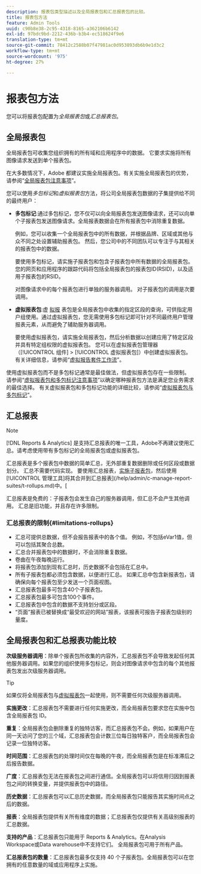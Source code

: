 ```yaml
---
description: 报表包类型描述以及全局报表包和汇总报表包的比较。
title: 报表包方法
feature: Admin Tools
uuid: c90b8e38-2c95-4318-8165-a362106b6142
exl-id: 97bdc9bd-2212-436b-b3b4-ec518624f9e6
translation-type: tm+mt
source-git-commit: 78412c2588b07f47981ac0d953893db6b9e1d3c2
workflow-type: tm+mt
source-wordcount: '975'
ht-degree: 27%

---
```


# 报表包方法

<!-- change filename since page name changed? -->

您可以将报表包配置为&#x200B;*全局报表包*&#x200B;或&#x200B;*汇总报表包*。

## 全局报表包

全局报表包可收集您组织拥有的所有域和应用程序中的数据。 它要求实施将所有图像请求发送到单个报表包。

在大多数情况下，Adobe 都建议实施全局报表包。有关实施全局报表包的优势，请参阅“[全局报表包注意事项](https://experienceleague.adobe.com/docs/analytics/implementation/prepare/global-rs.html)”。

您可以使用&#x200B;*多包标记*&#x200B;和&#x200B;*虚拟报表包*&#x200B;方法，将公司全局报表包数据的子集提供给不同的最终用户：

* **多包标记**:通过多包标记，您不仅可以向全局报表包发送图像请求，还可以向单个子报表包发送图像请求。全局报表数据会在所有报表包中消除重复数据。

   例如，您可以收集一个全局报表包中的所有数据，并根据品牌、区域或其他与众不同之处设置辅助报表包。 然后，您公司中的不同团队可以专注于与其相关的报表包中的数据。

   要使用多包标记，请实施子报表包和包含子报表包中所有数据的全局报表包。 您的网页和应用程序的跟踪代码将包括全局报表包的报表包ID(RSID)，以及适用子报表包的RSID。<!-- Wording/be more specific? And include any links? -->

   对图像请求中的每个报表包进行单独的服务器调用。 对子报表包的调用是次要调用。

* **虚拟报表包**:虚 [拟报](/help/components/vrs/vrs-about.md) 表包是全局报表包中收集的指定区段的查询，可供指定用户组使用。通过虚拟报表包，您无需使用多包标记即可针对不同最终用户管理报表元素，从而避免了辅助服务器调用。

   要使用虚拟报表包，请实施全局报表包，然后分析数据以创建应用了特定区段并具有特定组权限的虚拟报表包。 您可以在虚拟报表包管理器（[!UICONTROL 组件] > [!UICONTROL 虚拟报表包]）中创建虚拟报表包。 有关详细信息，请参阅“[虚拟报告套件工作流](/help/components/vrs/c-workflow-vrs/vrs-workflow.md)”。

使用虚拟报表包而不是多包标记通常是最佳做法，但虚拟报表包存在一些限制。 请参阅“[虚拟报表包和多包标记注意事项](/help/components/vrs/vrs-considerations.md)”以确定哪种报表包方法是满足您业务需求的最佳选择。 有关虚拟报表包和多包标记功能的详细比较，请参阅“[虚拟报表包与多包标记](/help/components/vrs/vrs-about.md#section_317E4D21CCD74BC38166D2F57D214F78)”。

## 汇总报表

>[!NOTE]
>
>[!DNL Reports & Analytics] 是支持汇总报表的唯一工具，Adobe不再建议使用汇总。请考虑使用带有多包标记的全局报表包或虚拟报表包。

汇总报表是多个报表包中数据的简单汇总，无外部重复数据删除或任何区段或数据划分。 汇总不需要代码实现。 要使用汇总报表，[实施子报表包](/help/admin/c-manage-report-suites/c-new-report-suite/t-create-a-report-suite.md)，然后使用[!UICONTROL 管理工具]将其合并到汇总报表](/help/admin/c-manage-report-suites/t-rollups.md)中。[

汇总报表是免费的：子报表包会发生自己的服务器调用，但汇总不会产生其他调用。 汇总是旧功能，并且存在许多限制。

### 汇总报表的限制{#limitations-rollups}

* 汇总可提供总数据，但不会报告报表中的各个值。 例如，不包括eVar1值，但可以包括其聚合总数。
* 汇总合并报表包中的数据时，不会消除重复数据。
* 卷曲在午夜每晚运行。
* 将报表包添加到现有汇总时，历史数据不会包括在汇总中。
* 所有子报表包都必须包含数据，以便进行汇总。 如果汇总中包含新报表包，请确保向每个报表包至少发送一个页面视图。
* 汇总报表包最多可包含40个子报表包。
* 汇总报表包最多可包含100个事件。
* 汇总报表包中包含的数据不支持划分或区段。
* “页面”报表已被替换成“最受欢迎的网站”报表，该报表可报告子报表包级别的量度。

## 全局报表包和汇总报表功能比较

**次级服务器调用**：除单个报表包所收集的内容外，汇总报表包不会导致发起任何其他服务器调用。如果您的组织使用多包标记，则会对图像请求中包含的每个其他报表包发出次级服务器调用。

>[!TIP]
>
> 如果仅将全局报表包与[虚拟报表包](/help/components/vrs/vrs-considerations.md)一起使用，则不需要任何次级服务器调用。

**实施更改**：汇总报表包不需要进行任何实施更改，而全局报表包要求您在实施中包含全局报表包 ID。

**重复**：全局报表包会删除重复的独特访客，而汇总报表包不会。例如，如果用户在同一天访问了您的三个域，汇总报表包会计数三位每日独特客户，而全局报表包会记录一位独特访客。

**时间范围**：汇总报表包的处理时间仅在每晚的午夜，而全局报表包是在标准滞后之后报告数据。

**广度**：汇总报表包无法在报表包之间进行通信。全局报表包可以将信用归因到报表包之间的转换变量，并提供报表包中的路径。

**历史数据**：汇总报表包可以汇总历史数据，而全局报表包只能报告其实施时间点之后的数据。

**报表**：全局报表包提供有关所有维度的数据；汇总报表包仅提供有关高级别报表的汇总数据。

**支持的产品**：汇总报表包只能用于 Reports &amp; Analytics。在Analysis Workspace或Data warehouse中不支持它们。 全局报表包可用于所有产品。

**汇总报表包的数量**：汇总报表包最多仅支持 40 个子报表包。全局报表包可以在您拥有的任意数量的域或应用程序上实施。
